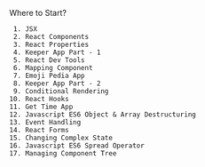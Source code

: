Where to Start? 

     1. JSX
     2. React Components
     3. React Properties
     4. Keeper App Part - 1
     5. React Dev Tools
     6. Mapping Component
     7. Emoji Pedia App
     8. Keeper App Part - 2
     9. Conditional Rendering
    10. React Hooks
    11. Get Time App
    12. Javascript ES6 Object & Array Destructuring
    13. Event Handling
    14. React Forms
    15. Changing Complex State
    16. Javascript ES6 Spread Operator
    17. Managing Component Tree
